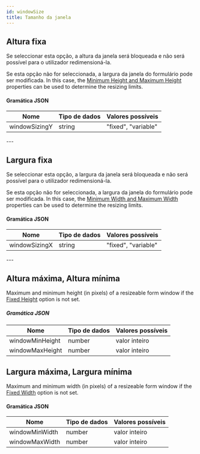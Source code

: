 ```yaml
---
id: windowSize
title: Tamanho da janela
---
```


## Altura fixa

Se seleccionar esta opção, a altura da janela será bloqueada e não será possível para o utilizador redimensioná-la.

Se esta opção não for seleccionada, a largura da janela do formulário pode ser modificada. In this case, the [Minimum Height and Maximum Height](#maximum-height-minimum-height) properties can be used to determine the resizing limits.

#### Gramática JSON

| Nome          | Tipo de dados | Valores possíveis   |
| ------------- | ------------- | ------------------- |
| windowSizingY | string        | "fixed", "variable" |

---&#x20;

## Largura fixa

Se seleccionar esta opção, a largura da janela será bloqueada e não será possível para o utilizador redimensioná-la.

Se esta opção não for seleccionada, a largura da janela do formulário pode ser modificada. In this case, the [Minimum Width and Maximum Width](#maximum-width-minimum-width) properties can be used to determine the resizing limits.

#### Gramática JSON

| Nome          | Tipo de dados | Valores possíveis   |
| ------------- | ------------- | ------------------- |
| windowSizingX | string        | "fixed", "variable" |

---&#x20;

## Altura máxima, Altura mínima

Maximum and minimum height (in pixels) of a resizeable form window if the [Fixed Height](#fixed-height) option is not set.

##### Gramática JSON

| Nome            | Tipo de dados | Valores possíveis |
| --------------- | ------------- | ----------------- |
| windowMinHeight | number        | valor inteiro     |
| windowMaxHeight | number        | valor inteiro     |

## Largura máxima, Largura mínima

Maximum and minimum width (in pixels) of a resizeable form window if the [Fixed Width](#fixed-width) option is not set.

#### Gramática JSON

| Nome           | Tipo de dados | Valores possíveis |
| -------------- | ------------- | ----------------- |
| windowMinWidth | number        | valor inteiro     |
| windowMaxWidth | number        | valor inteiro     |

